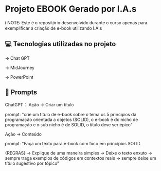 # Projeto EBOOK Gerado por I.A.s

ℹ️ NOTE: Este é o repositório desenvolvido durante o curso apenas para exemplificar a criação de e-book utilizando I.A.s 


## 💻 Tecnologias utilizadas no projeto
-> Chat GPT

-> MidJourney

-> PowerPoint

## 🧠 Prompts
ChatGPT：
Ação -> Criar um título

prompt: "crie um título de e-book sobre o tema os 5 principios da programação orientada a objetos (SOLID), o e-book é do nicho de programação e o sub nicho é de SOLID, o título deve ser épico" 

Ação -> Conteúdo

prompt: "Faça um texto para e-book com foco em princípios SOLID.

{REGRAS}
-> Explique de uma maneira simples
-> Deixe o texto enxuto
-> sempre traga exemplos de códigos em contextos reais
-> sempre deixe um título sugestivo por tópico"
